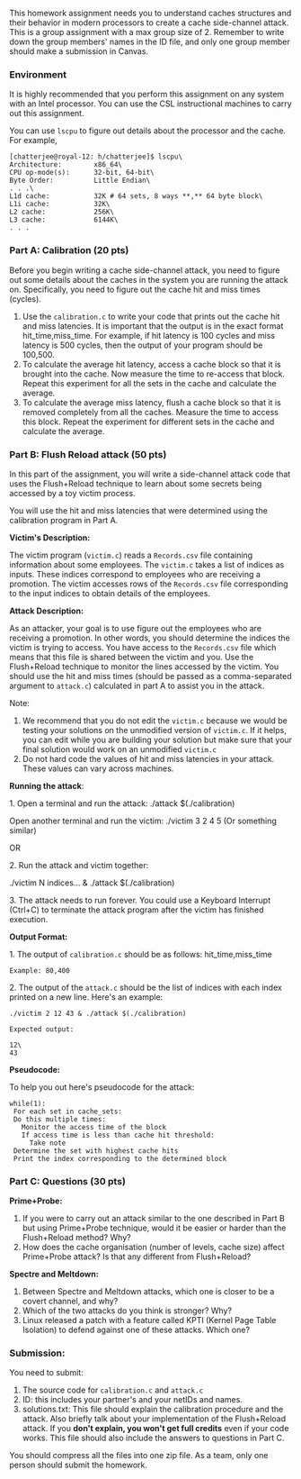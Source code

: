 This homework assignment needs you to understand caches structures and their behavior in modern processors to create a cache side-channel attack. This is a group assignment with a max group size of 2. Remember to write down the group members' names in the ID file, and only one group member should make a submission in Canvas.

### Environment

It is highly recommended that you perform this assignment on any system with an Intel processor. You can use the CSL instructional machines to carry out this assignment.

You can use `lscpu` to figure out details about the processor and the cache. For example,

```
[chatterjee@royal-12: h/chatterjee]$ lscpu\
Architecture:        x86_64\
CPU op-mode(s):      32-bit, 64-bit\
Byte Order:          Little Endian\
. . .\
L1d cache:           32K # 64 sets, 8 ways **,** 64 byte block\
L1i cache:           32K\
L2 cache:            256K\
L3 cache:            6144K\
. . .
```

### Part A: Calibration (20 pts)

Before you begin writing a cache side-channel attack, you need to figure out some details about the caches in the system you are running the attack on. Specifically, you need to figure out the cache hit and miss times (cycles). 

1.  Use the `calibration.c` to write your code that prints out the cache hit and miss latencies. It is important that the output is in the exact format hit_time,miss_time. For example, if hit latency is 100 cycles and miss latency is 500 cycles, then the output of your program should be 100,500.
2.  To calculate the average hit latency, access a cache block so that it is brought into the cache. Now measure the time to re-access that block. Repeat this experiment for all the sets in the cache and calculate the average.
3.  To calculate the average miss latency, flush a cache block so that it is removed completely from all the caches. Measure the time to access this block. Repeat the experiment for different sets in the cache and calculate the average.

### Part B: Flush Reload attack (50 pts)

In this part of the assignment, you will write a side-channel attack code that uses the Flush+Reload technique to learn about some secrets being accessed by a toy victim process.

You will use the hit and miss latencies that were determined using the calibration program in Part A.

**Victim's Description:**

The victim program (`victim.c`) reads a `Records.csv` file containing information about some employees. The `victim.c` takes a list of indices as inputs. These indices correspond to employees who are receiving a promotion. The victim accesses rows of the `Records.csv` file corresponding to the input indices to obtain details of the employees.

**Attack Description:**

As an attacker, your goal is to use figure out the employees who are receiving a promotion. In other words, you should determine the indices the victim is trying to access. You have access to the `Records.csv` file which means that this file is shared between the victim and you. Use the Flush+Reload technique to monitor the lines accessed by the victim. You should use the hit and miss times (should be passed as a comma-separated argument to `attack.c`) calculated in part A to assist you in the attack.

Note:

1.  We recommend that you do not edit the `victim.c` because we would be testing your solutions on the unmodified version of `victim.c`. If it helps, you can edit while you are building your solution but make sure that your final solution would work on an unmodified `victim.c`
2.  Do not hard code the values of hit and miss latencies in your attack. These values can vary across machines.

**Running the attack**:

1\. Open a terminal and run the attack: ./attack $(./calibration)

Open another terminal and run the victim: ./victim 3 2 4 5  (Or something similar)

OR

2\. Run the attack and victim together:

./victim N indices... & ./attack $(./calibration)

3\. The attack needs to run forever. You could use a Keyboard Interrupt (Ctrl+C) to terminate the attack program after the victim has finished execution.

**Output Format:**

1\. The output of `calibration.c` should be as follows: hit_time,miss_time

```
Example: 80,400
```

2\. The output of the `attack.c` should be the list of indices with each index printed on a new line. Here's an example:

```
./victim 2 12 43 & ./attack $(./calibration)

Expected output:

12\
43
```

**Pseudocode:**

To help you out here's pseudocode for the attack:

```
while(1):
 For each set in cache_sets:
 Do this multiple times:
   Monitor the access time of the block
   If access time is less than cache hit threshold:
     Take note
 Determine the set with highest cache hits
 Print the index corresponding to the determined block
```

### Part C: Questions (30 pts)

**Prime+Probe:**

1.  If you were to carry out an attack similar to the one described in Part B but using Prime+Probe technique, would it be easier or harder than the Flush+Reload method? Why?
2.  How does the cache organisation (number of levels, cache size) affect Prime+Probe attack? Is that any different from Flush+Reload?

**Spectre and Meltdown:**

1.  Between Spectre and Meltdown attacks, which one is closer to be a covert channel, and why?
2.  Which of the two attacks do you think is stronger? Why?
3.  Linux released a patch with a feature called KPTI (Kernel Page Table Isolation) to defend against one of these attacks. Which one?

### Submission:

You need to submit:

1.  The source code for `calibration.c` and `attack.c`
2.  ID: this includes your partner's and your netIDs and names.
3.  solutions.txt: This file should explain the calibration procedure and the attack. Also briefly talk about your implementation of the Flush+Reload attack. If you **don't explain, you won't get full credits** even if your code works. This file should also include the answers to questions in Part C.

You should compress all the files into one zip file.  As a team, only one person should submit the homework.
